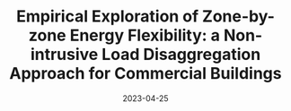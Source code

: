 ---
title: "Empirical Exploration of Zone-by-zone Energy Flexibility: a Non-intrusive Load Disaggregation Approach for Commercial Buildings"
date: 2023-04-25
authors: ["Maomao Hu", "Ram Rajagopal", "Jacques A. de Chalendar"]
publication_types: ["2"]
featured: false
publication: "*arXiv*"
doi: "https://doi.org/10.48550/arXiv.2304.13175"
---